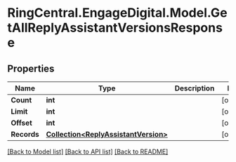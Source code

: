 # RingCentral.EngageDigital.Model.GetAllReplyAssistantVersionsResponse
## Properties

Name | Type | Description | Notes
------------ | ------------- | ------------- | -------------
**Count** | **int** |  | [optional] 
**Limit** | **int** |  | [optional] 
**Offset** | **int** |  | [optional] 
**Records** | [**Collection&lt;ReplyAssistantVersion&gt;**](ReplyAssistantVersion.md) |  | [optional] 

[[Back to Model list]](../README.md#documentation-for-models) [[Back to API list]](../README.md#documentation-for-api-endpoints) [[Back to README]](../README.md)

